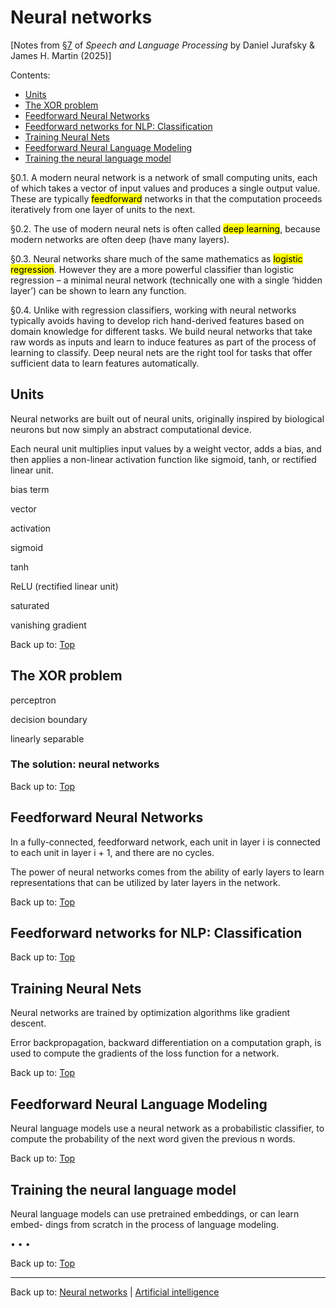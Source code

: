 # Neural networks

\[Notes from [§7](https://web.stanford.edu/~jurafsky/slp3/7.pdf) of *Speech and Language Processing* by Daniel Jurafsky & James H. Martin (2025)\]

Contents:
- [Units](#units)
- [The XOR problem](#the-xor-problem)
- [Feedforward Neural Networks](#feedforward-neural-networks)
- [Feedforward networks for NLP: Classification](#feedforward-networks-for-nlp-classification)
- [Training Neural Nets](#training-neural-nets)
- [Feedforward Neural Language Modeling](#feedforward-neural-language-modeling)
- [Training the neural language model](#training-the-neural-language-model)

§0.1. A modern neural network is a network of small computing units, each of which takes a vector of input values and produces a single output value. These are typically <mark>feedforward</mark> networks in that the computation proceeds iteratively from one layer of units to the next. 

§0.2. The use of modern neural nets is often called <mark>deep learning</mark>, because modern networks are often deep (have many layers).

§0.3. Neural networks share much of the same mathematics as <mark>logistic regression</mark>. However they are a more powerful classifier than logistic regression – a minimal neural network (technically one with a single ‘hidden layer’) can be shown to learn any function.

§0.4. Unlike with regression classifiers, working with neural networks typically avoids having to develop rich hand-derived features based on domain knowledge for different tasks. We build neural networks that take raw words as inputs and learn to induce features as part of the process of learning to classify. Deep neural nets are the right tool for tasks that offer sufficient data to learn features automatically.

## Units

Neural networks are built out of neural units, originally inspired by biological neurons but now simply an abstract computational device.

Each neural unit multiplies input values by a weight vector, adds a bias, and then applies a non-linear activation function like sigmoid, tanh, or rectified linear unit.

bias term

vector

activation

sigmoid

tanh

ReLU (rectified linear unit)

saturated

vanishing gradient

Back up to: [Top](#)

## The XOR problem

perceptron

decision boundary

linearly separable

### The solution: neural networks

Back up to: [Top](#)

## Feedforward Neural Networks

In a fully-connected, feedforward network, each unit in layer i is connected to each unit in layer i + 1, and there are no cycles.

The power of neural networks comes from the ability of early layers to learn representations that can be utilized by later layers in the network.

Back up to: [Top](#)

## Feedforward networks for NLP: Classification

Back up to: [Top](#)

## Training Neural Nets

Neural networks are trained by optimization algorithms like gradient descent.

Error backpropagation, backward differentiation on a computation graph, is used to compute the gradients of the loss function for a network.

Back up to: [Top](#)

## Feedforward Neural Language Modeling

Neural language models use a neural network as a probabilistic classifier, to compute the probability of the next word given the previous n words.

Back up to: [Top](#)

## Training the neural language model

Neural language models can use pretrained embeddings, or can learn embed- dings from scratch in the process of language modeling.

• 
• 
• 


Back up to: [Top](#)

----

Back up to: [Neural networks](index.md) | [Artificial intelligence](../index.md)


